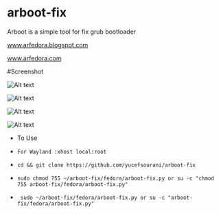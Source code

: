 # arboot-fix
Arboot is a simple tool for fix grub bootloader

www.arfedora.blogspot.com

www.arfedora.com



#Screenshot

![Alt text](https://raw.githubusercontent.com/yucefsourani/arboot-fix/master/1.jpg "Screenshot")

![Alt text](https://raw.githubusercontent.com/yucefsourani/arboot-fix/master/2.jpg "Screenshot")

![Alt text](https://raw.githubusercontent.com/yucefsourani/arboot-fix/master/3.jpg "Screenshot")

![Alt text](https://raw.githubusercontent.com/yucefsourani/arboot-fix/master/4.jpg "Screenshot")


* To Use
 * ``` For Wayland :xhost local:root ```
 
 * ``` cd && git clone https://github.com/yucefsourani/arboot-fix ```

 * ``` sudo chmod 755 ~/arboot-fix/fedora/arboot-fix.py or su -c "chmod 755 arboot-fix/fedora/arboot-fix.py" ```

 * ``` sudo ~/arboot-fix/fedora/arboot-fix.py or su -c "arboot-fix/fedora/arboot-fix.py"```
